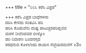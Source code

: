 +++
title = "೦೦೩ ಕರೆಸಿ ವಿಪ್ರರ"

+++
ಕರೆಸಿ ವಿಪ್ರರ ಬಾಧೆಗಳನಾ  
ದರಿಸಿ ಕೇಳಿದು ಸಂತವಿಸಿ ಪರಿ  
ಹರಿಸಿ ಕೊಡುವೆನು ದುಷ್ಟ ಪಾಟಚ್ಚರಪರಿಪ್ಲವವ   
ಮರಳಿ ನೀವೆಂದವರ ಬೀಳ್ಕೊಂ  
ಡರಿ ನಿವಾರಣ ಬಂದನಗ್ಗದ  
ಶರಧನುವ ಕೊಳಲೆಂದು ರಾಯನ ಸೆಜ್ಜೆಯರಮನೆಗೆ     ॥3॥
